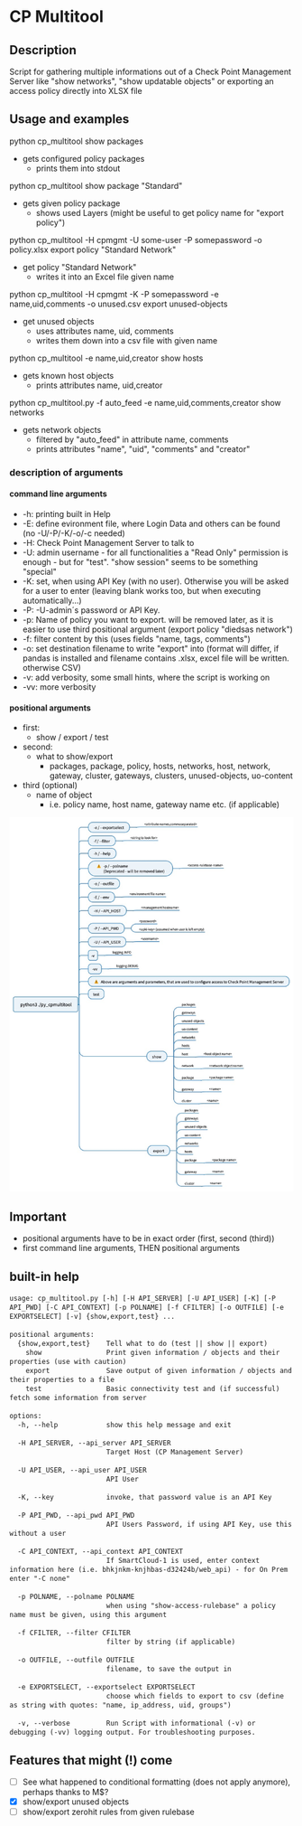 # CP Multitool

## Description

Script for gathering multiple informations out of a Check Point Management Server like "show networks", "show updatable objects" or exporting an access policy directly into XLSX file

## Usage and examples

python cp_multitool show packages

- gets configured policy packages
  - prints them into stdout

python cp_multitool show package "Standard"

- gets given policy package
  - shows used Layers (might be useful to get policy name for "export policy")

python cp_multitool -H cpmgmt -U some-user -P somepassword -o policy.xlsx export policy "Standard Network"

- get policy "Standard Network"
  - writes it into an Excel file given name

python cp_multitool -H cpmgmt -K -P somepassword -e name,uid,comments -o unused.csv export unused-objects

- get unused objects
  - uses attributes name, uid, comments
  - writes them down into a csv file with given name

python cp_multitool -e name,uid,creator show hosts

- gets known host objects
  - prints attributes name, uid,creator

python cp_multitool.py -f auto_feed -e name,uid,comments,creator show networks

- gets network objects
  - filtered by "auto_feed" in attribute name, comments
  - prints attributes "name", "uid", "comments" and "creator"

### description of arguments

#### command line arguments

- -h: printing built in Help
- -E: define evironment file, where Login Data and others can be found (no -U/-P/-K/-o/-c needed)
- -H: Check Point Management Server to talk to
- -U: admin username - for all functionalities a "Read Only" permission is enough - but for "test". "show session" seems to be something "special"
- -K: set, when using API Key (with no user). Otherwise you will be asked for a user to enter (leaving blank works too, but when executing automatically...)
- -P: -U-admin´s password or API Key.
- -p: Name of policy you want to export. will be removed later, as it is easier to use third positional argument (export policy "diedsas network")
- -f: filter content by this (uses fields "name, tags, comments")
- -o: set destination filename to write "export" into (format will differ, if pandas is installed and filename contains .xlsx, excel file will be written. otherwise CSV)
- -v: add verbosity, some small hints, where the script is working on
- -vv: more verbosity

#### positional arguments

- first:
  - show / export / test
- second:
  - what to show/export
    - packages, package, policy, hosts, networks, host, network, gateway, cluster, gateways, clusters, unused-objects, uo-content
- third (optional)
  - name of object
    - i.e. policy name, host name, gateway name etc. (if applicable)

![alt text](py_cpmultitool.jpeg "kind of a command structure")

## Important

- positional arguments have to be in exact order (first, second (third))
- first command line arguments, THEN positional arguments

## built-in help

```
usage: cp_multitool.py [-h] [-H API_SERVER] [-U API_USER] [-K] [-P API_PWD] [-C API_CONTEXT] [-p POLNAME] [-f CFILTER] [-o OUTFILE] [-e EXPORTSELECT] [-v] {show,export,test} ...

positional arguments:
  {show,export,test}    Tell what to do (test || show || export)
    show                Print given information / objects and their properties (use with caution)
    export              Save output of given information / objects and their properties to a file
    test                Basic connectivity test and (if successful) fetch some information from server

options:
  -h, --help            show this help message and exit

  -H API_SERVER, --api_server API_SERVER
                        Target Host (CP Management Server)

  -U API_USER, --api_user API_USER
                        API User

  -K, --key             invoke, that password value is an API Key

  -P API_PWD, --api_pwd API_PWD
                        API Users Password, if using API Key, use this without a user

  -C API_CONTEXT, --api_context API_CONTEXT
                        If SmartCloud-1 is used, enter context information here (i.e. bhkjnkm-knjhbas-d32424b/web_api) - for On Prem enter "-C none"

  -p POLNAME, --polname POLNAME
                        when using "show-access-rulebase" a policy name must be given, using this argument

  -f CFILTER, --filter CFILTER
                        filter by string (if applicable)

  -o OUTFILE, --outfile OUTFILE
                        filename, to save the output in

  -e EXPORTSELECT, --exportselect EXPORTSELECT
                        choose which fields to export to csv (define as string with quotes: "name, ip_address, uid, groups")

  -v, --verbose         Run Script with informational (-v) or debugging (-vv) logging output. For troubleshooting purposes.

```


## Features that might (!) come

- [ ] See what happened to conditional formatting (does not apply anymore), perhaps thanks to M$?
- [x] show/export unused objects
- [ ] show/export zerohit rules from given rulebase
